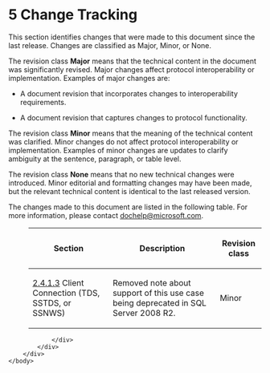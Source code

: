 <html dir="LTR" xmlns:mshelp="http://msdn.microsoft.com/mshelp" xmlns:ddue="http://ddue.schemas.microsoft.com/authoring/2003/5" xmlns:xlink="http://www.w3.org/1999/xlink" xmlns:tool="http://www.microsoft.com/tooltip">
    <head>
        <meta http-equiv="Content-Type" content="text/html; CHARSET=utf-8"></meta>
        <meta name="save" content="history"></meta>
        <title>5 Change Tracking</title>
        <xml>
            <mshelp:toctitle title="5 Change Tracking"></mshelp:toctitle>
            <mshelp:rltitle title="[MS-SSSO]: Change Tracking"></mshelp:rltitle>
            <mshelp:keyword index="A" term="95fc5aa6-2ab0-432c-8cac-9f251aab8c59"></mshelp:keyword>
            <mshelp:attr name="DCSext.ContentType" value="open specification"></mshelp:attr>
            <mshelp:attr name="AssetID" value="95fc5aa6-2ab0-432c-8cac-9f251aab8c59"></mshelp:attr>
            <mshelp:attr name="TopicType" value="kbRef"></mshelp:attr>
            <mshelp:attr name="DCSext.Title" value="[MS-SSSO]: Change Tracking" />
        </xml>
    </head>
    <body>
        <div id="header">
            <h1 class="heading">5 Change Tracking</h1>
        </div>
        <div id="mainSection">
            <div id="mainBody">
                <div id="allHistory" class="saveHistory"></div>
                <div id="sectionSection0" class="section" name="collapseableSection">
                    

<p>This section identifies changes that were made to this
document since the last release. Changes are classified as Major, Minor, or
None. </p>

<p>The revision class <b>Major</b> means that the technical
content in the document was significantly revised. Major changes affect
protocol interoperability or implementation. Examples of major changes are:</p>

<ul><li><p><span><span> 
</span></span>A document revision that incorporates changes to interoperability
requirements.</p>

</li><li><p><span><span> 
</span></span>A document revision that captures changes to protocol
functionality.</p>

</li></ul><p>The revision class <b>Minor</b> means that the meaning of
the technical content was clarified. Minor changes do not affect protocol
interoperability or implementation. Examples of minor changes are updates to
clarify ambiguity at the sentence, paragraph, or table level.</p>

<p>The revision class <b>None</b> means that no new technical
changes were introduced. Minor editorial and formatting changes may have been
made, but the relevant technical content is identical to the last released
version.</p>

<p>The changes made to this document are listed in the
following table. For more information, please contact <a href="mailto:dochelp@microsoft.com">dochelp@microsoft.com</a>.</p>

<dl>
<dd>
<table>
 <thead>
  <tr>
   <th>
   <p>Section</p>
   </th>
   <th>
   <p>Description</p>
   </th>
   <th>
   <p>Revision class</p>
   </th>
  </tr>
 </thead>
 <tr>
  <td>
  <p><a href="e1b6e2ab-e4da-4494-b24a-4c155361dd4b.htm">2.4.1.3</a>
  Client Connection (TDS, SSTDS, or SSNWS)</p>
  </td>
  <td>
  <p>Removed note about support of this use case being
  deprecated in SQL Server 2008 R2.</p>
  </td>
  <td>
  <p>Minor</p>
  </td>
 </tr>
</table>
</dd></dl>


                </div>
            </div>
        </div>
    </body>
</html>